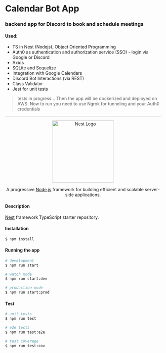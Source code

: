 # Calendar Bot App
### backend app for Discord to book and schedule meetings

#### Used:
- TS in Nest (Nodejs), Object Oriented Programming
- Auth0 as authentication and authorization service (SSO) - login via Google or Discord
- Axios
- SQLite and Sequelize
- Integration with Google Calendars
- Discord Bot Interactions (via REST)
- Class Validator
- Jest for unit tests

> tests in progress... Then the app will be dockerized and deployed on AWS. Now to run you need to use Ngrok for tunneling and your Auth0 credentials

------------



<p align="center">
  <a href="http://nestjs.com/" target="blank"><img src="https://nestjs.com/img/logo-small.svg" width="200" alt="Nest Logo" /></a>
</p>

[circleci-image]: https://img.shields.io/circleci/build/github/nestjs/nest/master?token=abc123def456
[circleci-url]: https://circleci.com/gh/nestjs/nest

  <p align="center">A progressive <a href="http://nodejs.org" target="_blank">Node.js</a> framework for building efficient and scalable server-side applications.</p>
    
#### Description

[Nest](https://github.com/nestjs/nest) framework TypeScript starter repository.

#### Installation

```bash
$ npm install
```

#### Running the app

```bash
# development
$ npm run start

# watch mode
$ npm run start:dev

# production mode
$ npm run start:prod
```

#### Test

```bash
# unit tests
$ npm run test

# e2e tests
$ npm run test:e2e

# test coverage
$ npm run test:cov
```

